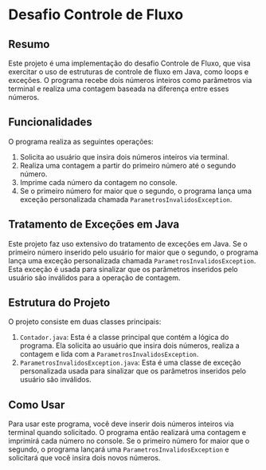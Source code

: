 # Desafio Controle de Fluxo

## Resumo

Este projeto é uma implementação do desafio Controle de Fluxo, que visa exercitar o uso de estruturas de controle de fluxo em Java, como loops e exceções. O programa recebe dois números inteiros como parâmetros via terminal e realiza uma contagem baseada na diferença entre esses números.

## Funcionalidades

O programa realiza as seguintes operações:

1. Solicita ao usuário que insira dois números inteiros via terminal.
2. Realiza uma contagem a partir do primeiro número até o segundo número.
3. Imprime cada número da contagem no console.
4. Se o primeiro número for maior que o segundo, o programa lança uma exceção personalizada chamada `ParametrosInvalidosException`.

## Tratamento de Exceções em Java

Este projeto faz uso extensivo do tratamento de exceções em Java. Se o primeiro número inserido pelo usuário for maior que o segundo, o programa lança uma exceção personalizada chamada `ParametrosInvalidosException`. Esta exceção é usada para sinalizar que os parâmetros inseridos pelo usuário são inválidos para a operação de contagem.

## Estrutura do Projeto

O projeto consiste em duas classes principais:

1. `Contador.java`: Esta é a classe principal que contém a lógica do programa. Ela solicita ao usuário que insira dois números, realiza a contagem e lida com a `ParametrosInvalidosException`.
2. `ParametrosInvalidosException.java`: Esta é uma classe de exceção personalizada usada para sinalizar que os parâmetros inseridos pelo usuário são inválidos.

## Como Usar

Para usar este programa, você deve inserir dois números inteiros via terminal quando solicitado. O programa então realizará uma contagem e imprimirá cada número no console. Se o primeiro número for maior que o segundo, o programa lançará uma `ParametrosInvalidosException` e solicitará que você insira dois novos números.
